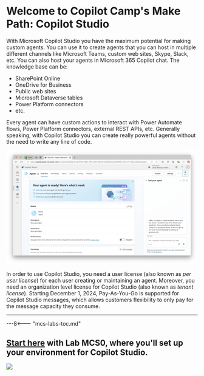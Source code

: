
# Welcome to Copilot Camp's Make Path: Copilot Studio

With Microsoft Copilot Studio you have the maximum potential for making custom agents. You can use it to create agents that you can host in multiple different channels like Microsoft Teams, custom web sites, Skype, Slack, etc. You can also host your agents in Microsoft 365 Copilot chat.
The knowledge base can be:

- SharePoint Online
- OneDrive for Business
- Public web sites
- Microsoft Dataverse tables
- Power Platform connectors
- etc.

Every agent can have custom actions to interact with Power Automate flows, Power Platform connectors, external REST APIs, etc.
Generally speaking, with Copilot Studio you can create really powerful agents without the need to write any line of code.

![The UI of Microsoft Copilot Studio when creating a new agent. It prompts the user for a name, logo, description, instructions in natural language, etc.](../../../assets/images/make-global-intro/copilot-studio-01.png)

In order to use Copilot Studio, you need a user license (also known as _per user license_) for each user creating or maintaining an agent. Moreover, you need an organization level license for Copilot Studio (also known as _tenant license_). Starting December 1, 2024, Pay-As-You-Go is supported for Copilot Studio messages, which allows customers flexibility to only pay for the message capacity they consume.

<hr />

---8<--- "mcs-labs-toc.md"

## <a href="./00-prerequisites">Start here</a> with Lab MCS0, where you'll set up your environment for Copilot Studio.

<img src="https://pnptelemetry.azurewebsites.net/copilot-camp/make/agent-builder/index" />